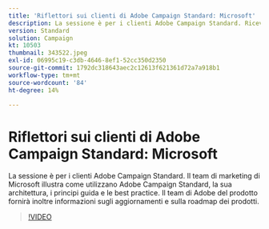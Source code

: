 ```yaml
---
title: 'Riflettori sui clienti di Adobe Campaign Standard: Microsoft'
description: La sessione è per i clienti Adobe Campaign Standard. Riceverai notizie dal team marketing di Microsoft su come utilizzano Adobe Campaign Standard.
version: Standard
solution: Campaign
kt: 10503
thumbnail: 343522.jpeg
exl-id: 06995c19-c3db-4646-8ef1-52cc350d2350
source-git-commit: 1792dc318643aec2c12613f621361d72a7a918b1
workflow-type: tm+mt
source-wordcount: '84'
ht-degree: 14%

---
```


# Riflettori sui clienti di Adobe Campaign Standard: Microsoft

La sessione è per i clienti Adobe Campaign Standard. Il team di marketing di Microsoft illustra come utilizzano Adobe Campaign Standard, la sua architettura, i principi guida e le best practice. Il team di Adobe del prodotto fornirà inoltre informazioni sugli aggiornamenti e sulla roadmap dei prodotti.

>[!VIDEO](https://video.tv.adobe.com/v/343522/?quality=12&learn=on)
